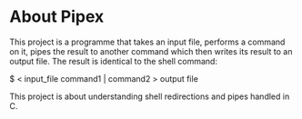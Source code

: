 # About Pipex

This project is a programme that takes an input file, performs a command on it, pipes the result to another command which then writes its result to an output file. The result is identical to the shell command:

$ < input_file command1 | command2 > output file

This project is about understanding shell redirections and pipes handled in C. 
